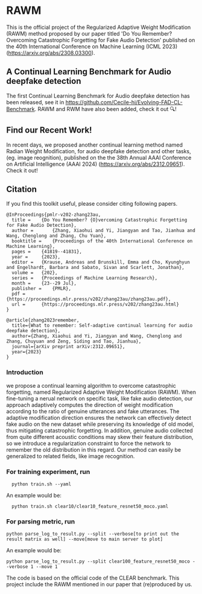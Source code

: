 # RAWM
This is the official project of the Regularized Adaptive Weight Modification (RAWM) method proposed by our paper titled 'Do You Remember? Overcoming Catastrophic Forgetting for Fake Audio Detection' published on the 40th International Conference on Machine Learning (ICML 2023) (https://arxiv.org/abs/2308.03300).

## A Continual Learning Benchmark for Audio deepfake detection

The first Continual Learning Benchmark for Audio deepfake detection has been released, see it in https://github.com/Cecile-hi/Evolving-FAD-CL-Benchmark. RAWM and RWM have also been added, check it out 🔍! 


## Find our Recent Work!
In recent days, we proposed another continual learning method named Radian Weight Modification, for audio deepfake detection and other tasks, (eg. image reognition), published on the the 38th Annual AAAI Conference on Artificial Intelligence (AAAI 2024) (https://arxiv.org/abs/2312.09651). Check it out!

## Citation

If you find this toolkit useful, please consider citing following papers.
```
@InProceedings{pmlr-v202-zhang23au,
  title = 	 {Do You Remember? {O}vercoming Catastrophic Forgetting for Fake Audio Detection},
  author =       {Zhang, Xiaohui and Yi, Jiangyan and Tao, Jianhua and Wang, Chenglong and Zhang, Chu Yuan},
  booktitle = 	 {Proceedings of the 40th International Conference on Machine Learning},
  pages = 	 {41819--41831},
  year = 	 {2023},
  editor = 	 {Krause, Andreas and Brunskill, Emma and Cho, Kyunghyun and Engelhardt, Barbara and Sabato, Sivan and Scarlett, Jonathan},
  volume = 	 {202},
  series = 	 {Proceedings of Machine Learning Research},
  month = 	 {23--29 Jul},
  publisher =    {PMLR},
  pdf = 	 {https://proceedings.mlr.press/v202/zhang23au/zhang23au.pdf},
  url = 	 {https://proceedings.mlr.press/v202/zhang23au.html}
}

```
```
@article{zhang2023remember,
  title={What to remember: Self-adaptive continual learning for audio deepfake detection},
  author={Zhang, Xiaohui and Yi, Jiangyan and Wang, Chenglong and Zhang, Chuyuan and Zeng, Siding and Tao, Jianhua},
  journal={arXiv preprint arXiv:2312.09651},
  year={2023}
}
```
### Introduction 
we propose a continual learning algorithm to overcome catastrophic forgetting, named Regularized Adaptive Weight Modification (RAWM). When fine-tuning a nerual network on specific task, like fake audio detection, our approach adaptively computes the direction of weight modification according to the ratio of genuine utterances and fake utterances. The adaptive modification direction ensures the network can effectively detect fake audio on the new dataset while preserving its knowledge of old model, thus mitigating catastrophic forgetting. In addition, genuine audio collected from quite different acoustic conditions may skew their feature distribution, so we introduce a regularization constraint to force the network to remember the old distribution in this regard. Our method can easily be generalized to related fields, like image recognition.
<!-- <!-- ![](./subspaces.jpg) -->

<!-- <img src="./subspaces.jpg" width="50%"> -->

### For training experiment, run 
```
  python train.sh --yaml
```
An example would be: 
```
  python train.sh clear10/clear10_feature_resnet50_moco.yaml
```
### For parsing metric, run
```
python parse_log_to_result.py --split --verbose[to print out the result matrix as well] --move[move to main server to plot] 
```
An example would be: 
```
python parse_log_to_result.py --split clear100_feature_resnet50_moco --verbose 1 --move 1
```
The code is based on the official code of the CLEAR benchmark. This project include the RAWM mentioned in our paper that (re)produced by us.
